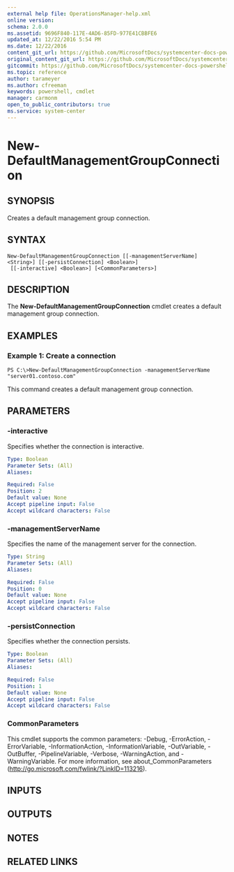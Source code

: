 ```yaml
---
external help file: OperationsManager-help.xml
online version: 
schema: 2.0.0
ms.assetid: 9696F840-117E-4AD6-85FD-977E41CBBFE6
updated_at: 12/22/2016 5:54 PM
ms.date: 12/22/2016
content_git_url: https://github.com/MicrosoftDocs/systemcenter-docs-powershell/blob/live/systemcenter-cmdlets/SystemCenter2016/OperationsManager/vlatest/New-DefaultManagementGroupConnection.md
original_content_git_url: https://github.com/MicrosoftDocs/systemcenter-docs-powershell/blob/live/systemcenter-cmdlets/SystemCenter2016/OperationsManager/vlatest/New-DefaultManagementGroupConnection.md
gitcommit: https://github.com/MicrosoftDocs/systemcenter-docs-powershell/blob/17c3a51bd892aad46c731d9f381f0704b4815004/systemcenter-cmdlets/SystemCenter2016/OperationsManager/vlatest/New-DefaultManagementGroupConnection.md
ms.topic: reference
author: tarameyer
ms.author: cfreeman
keywords: powershell, cmdlet
manager: carmonm
open_to_public_contributors: true
ms.service: system-center
---
```


# New-DefaultManagementGroupConnection

## SYNOPSIS
Creates a default management group connection.

## SYNTAX

```
New-DefaultManagementGroupConnection [[-managementServerName] <String>] [[-persistConnection] <Boolean>]
 [[-interactive] <Boolean>] [<CommonParameters>]
```

## DESCRIPTION
The **New-DefaultManagementGroupConnection** cmdlet creates a default management group connection.

## EXAMPLES

### Example 1: Create a connection
```
PS C:\>New-DefaultManagementGroupConnection -managementServerName "server01.contoso.com"
```

This command creates a default management group connection.

## PARAMETERS

### -interactive
Specifies whether the connection is interactive.

```yaml
Type: Boolean
Parameter Sets: (All)
Aliases: 

Required: False
Position: 2
Default value: None
Accept pipeline input: False
Accept wildcard characters: False
```

### -managementServerName
Specifies the name of the management server for the connection.

```yaml
Type: String
Parameter Sets: (All)
Aliases: 

Required: False
Position: 0
Default value: None
Accept pipeline input: False
Accept wildcard characters: False
```

### -persistConnection
Specifies whether the connection persists.

```yaml
Type: Boolean
Parameter Sets: (All)
Aliases: 

Required: False
Position: 1
Default value: None
Accept pipeline input: False
Accept wildcard characters: False
```

### CommonParameters
This cmdlet supports the common parameters: -Debug, -ErrorAction, -ErrorVariable, -InformationAction, -InformationVariable, -OutVariable, -OutBuffer, -PipelineVariable, -Verbose, -WarningAction, and -WarningVariable. For more information, see about_CommonParameters (http://go.microsoft.com/fwlink/?LinkID=113216).

## INPUTS

## OUTPUTS

## NOTES

## RELATED LINKS

